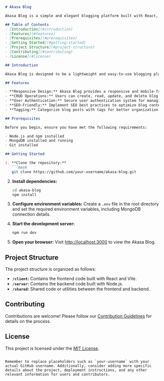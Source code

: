 ```markdown
# Akasa Blog

Akasa Blog is a simple and elegant blogging platform built with React, Vite, Node.js, and MongoDB.

## Table of Contents
- [Introduction](#introduction)
- [Features](#features)
- [Prerequisites](#prerequisites)
- [Getting Started](#getting-started)
- [Project Structure](#project-structure)
- [Contributing](#contributing)
- [License](#license)

## Introduction

Akasa Blog is designed to be a lightweight and easy-to-use blogging platform. It leverages modern technologies such as React for the frontend, Vite for fast development, Node.js for the backend, and MongoDB for database storage.

## Features

- **Responsive Design:** Akasa Blog provides a responsive and mobile-friendly user interface.
- **CRUD Operations:** Users can create, read, update, and delete blog posts.
- **User Authentication:** Secure user authentication system for managing blog posts.
- **SEO-Friendly:** Implement SEO best practices to optimize blog content for search engines.
- **Tagging:** Categorize blog posts with tags for better organization.

## Prerequisites

Before you begin, ensure you have met the following requirements:

- Node.js and npm installed
- MongoDB installed and running
- Git installed

## Getting Started

1. **Clone the repository:**
   ```bash
   git clone https://github.com/your-username/akasa-blog.git
   ```

2. **Install dependencies:**
   ```bash
   cd akasa-blog
   npm install
   ```

3. **Configure environment variables:**
   Create a `.env` file in the root directory and set the required environment variables, including MongoDB connection details.

4. **Start the development server:**
   ```bash
   npm run dev
   ```

5. **Open your browser:**
   Visit [http://localhost:3000](http://localhost:3000) to view the Akasa Blog.

## Project Structure

The project structure is organized as follows:

- **`/client`:** Contains the frontend code built with React and Vite.
- **`/server`:** Contains the backend code built with Node.js.
- **`/shared`:** Shared code or utilities between the frontend and backend.

## Contributing

Contributions are welcome! Please follow our [Contribution Guidelines](CONTRIBUTING.md) for details on the process.

## License

This project is licensed under the [MIT License](LICENSE).
```

Remember to replace placeholders such as `your-username` with your actual GitHub username. Additionally, consider adding more specific details about the project, deployment instructions, and any other relevant information for users and contributors.